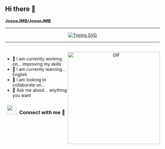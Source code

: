## Hi there 👋


**JosueJMB/JosueJMB** 
<hr>
<p align="center">
<a href="https://git.io/typing-svg"><img src="https://readme-typing-svg.demolab.com?font=Fira+Code&pause=1000&color=601DF7&random=true&width=445&height=55&lines=Computer+science.;Always+learning+new+things." alt="Typing SVG" /></a>
</p>
<hr>

<br>
<a target="_blank" align="center">
  <img align="right" top="300" height="300" width="300" alt="GIF" src="https://media2.giphy.com/media/v1.Y2lkPTc5MGI3NjExYWcwb3Rzb3hpd3p5ZGZqemFpOXRsODdmcDN4aWZmZ3ZsMTc2dTV3cSZlcD12MV9pbnRlcm5hbF9naWZfYnlfaWQmY3Q9Zw/qgQUggAC3Pfv687qPC/giphy.gif">
</a>


- 🔭 I am currently working on... improving my skills
- 🌱 I am currently learning... English
- 👯 I am looking to collaborate on...
- 💬 Ask me about... anything you want

  
<h3 align="center" > <img src="https://media.giphy.com/media/iY8CRBdQXODJSCERIr/giphy.gif" width="30" height="30" style="margin-right: 10px;">Connect with me 🤝 </h3>
